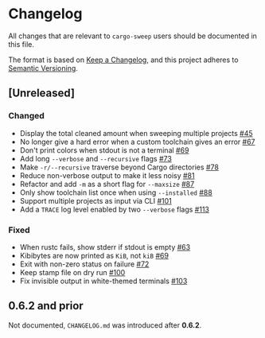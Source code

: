 # Changelog

All changes that are relevant to `cargo-sweep` users should be documented in this file.

The format is based on [Keep a Changelog](https://keepachangelog.com/en/1.0.0/),
and this project adheres to [Semantic Versioning](https://semver.org/spec/v2.0.0.html).

## [Unreleased]

### Changed

- Display the total cleaned amount when sweeping multiple projects [#45](https://github.com/holmgr/cargo-sweep/pull/45)
- No longer give a hard error when a custom toolchain gives an error [#67](https://github.com/holmgr/cargo-sweep/pull/67)
- Don't print colors when stdout is not a terminal [#69](https://github.com/holmgr/cargo-sweep/pull/69)
- Add long `--verbose` and `--recursive` flags [#73](https://github.com/holmgr/cargo-sweep/pull/73)
- Make `-r/--recursive` traverse beyond Cargo directories [#78](https://github.com/holmgr/cargo-sweep/pull/78)
- Reduce non-verbose output to make it less noisy [#81](https://github.com/holmgr/cargo-sweep/pull/81)
- Refactor and add `-m` as a short flag for `--maxsize` [#87](https://github.com/holmgr/cargo-sweep/pull/87)
- Only show toolchain list once when using `--installed` [#88](https://github.com/holmgr/cargo-sweep/pull/88)
- Support multiple projects as input via CLI [#101](https://github.com/holmgr/cargo-sweep/pull/101)
- Add a `TRACE` log level enabled by two `--verbose` flags [#113](https://github.com/holmgr/cargo-sweep/pull/113)

### Fixed

- When rustc fails, show stderr if stdout is empty [#63](https://github.com/holmgr/cargo-sweep/pull/63)
- Kibibytes are now printed as `KiB`, not `kiB` [#69](https://github.com/holmgr/cargo-sweep/pull/69)
- Exit with non-zero status on failure [#72](https://github.com/holmgr/cargo-sweep/pull/72)
- Keep stamp file on dry run [#100](https://github.com/holmgr/cargo-sweep/pull/100)
- Fix invisible output in white-themed terminals [#103](https://github.com/holmgr/cargo-sweep/pull/103)

## **0.6.2** and prior

Not documented, `CHANGELOG.md` was introduced after **0.6.2**.
